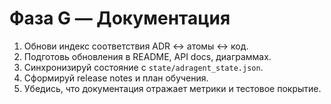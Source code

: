 # Фаза G — Документация

1. Обнови индекс соответствия ADR ↔ атомы ↔ код.
2. Подготовь обновления в README, API docs, диаграммах.
3. Синхронизируй состояние с `state/adragent_state.json`.
4. Сформируй release notes и план обучения.
5. Убедись, что документация отражает метрики и тестовое покрытие.
